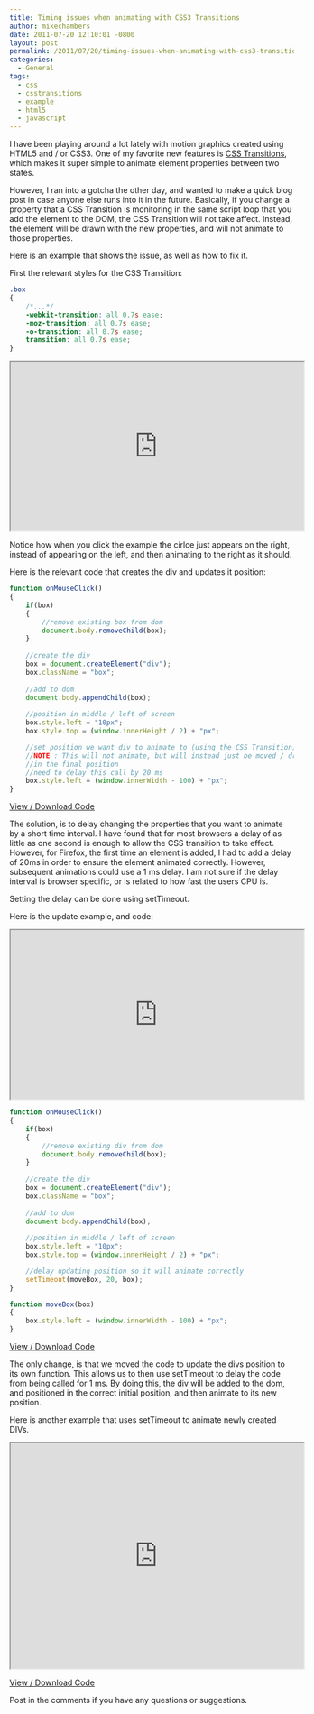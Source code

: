 ```yaml
---
title: Timing issues when animating with CSS3 Transitions
author: mikechambers
date: 2011-07-20 12:10:01 -0800
layout: post
permalink: /2011/07/20/timing-issues-when-animating-with-css3-transitions/
categories:
  - General
tags:
  - css
  - csstransitions
  - example
  - html5
  - javascript
---
```


I have been playing around a lot lately with motion graphics created using HTML5 and / or CSS3. One of my favorite new features is [CSS Transitions][1], which makes it super simple to animate element properties between two states.

However, I ran into a gotcha the other day, and wanted to make a quick blog post in case anyone else runs into it in the future. Basically, if you change a property that a CSS Transition is monitoring in the same script loop that you add the element to the DOM, the CSS Transition will not take affect. Instead, the element will be drawn with the new properties, and will not animate to those properties.

Here is an example that shows the issue, as well as how to fix it.  
<!--more-->

  
First the relevant styles for the CSS Transition:

``` css
.box
{
	/*...*/
	-webkit-transition: all 0.7s ease;
	-moz-transition: all 0.7s ease;
	-o-transition: all 0.7s ease;
	transition: all 0.7s ease;
}
```

<iframe src="http://mikechambers.com/html5/css/CSS3TransitionsTiming/index.html" width="520" height="300"></iframe>

Notice how when you click the example the cirlce just appears on the right, instead of appearing on the left, and then animating to the right as it should.

Here is the relevant code that creates the div and updates it position:

``` javascript
function onMouseClick()
{
	if(box)
	{
		//remove existing box from dom
		document.body.removeChild(box);
	}
	
	//create the div
	box = document.createElement("div");
	box.className = "box";
	
	//add to dom
	document.body.appendChild(box);
	
	//position in middle / left of screen
	box.style.left = "10px";
	box.style.top = (window.innerHeight / 2) + "px";

	//set position we want div to animate to (using the CSS Transition)
	//NOTE : This will not animate, but will instead just be moved / drawn
	//in the final position
	//need to delay this call by 20 ms
	box.style.left = (window.innerWidth - 100) + "px";
}
```

[View / Download Code][2]

The solution, is to delay changing the properties that you want to animate by a short time interval. I have found that for most browsers a delay of as little as one second is enough to allow the CSS transition to take effect. However, for Firefox, the first time an element is added, I had to add a delay of 20ms in order to ensure the element animated correctly. However, subsequent animations could use a 1 ms delay. I am not sure if the delay interval is browser specific, or is related to how fast the users CPU is. 

Setting the delay can be done using setTimeout.

Here is the update example, and code:

<iframe src="http://mikechambers.com/html5/css/CSS3TransitionsTiming/index_b.html" width="520" height="300"></iframe>

``` javascript
function onMouseClick()
{
	if(box)
	{
		//remove existing div from dom
		document.body.removeChild(box);
	}
	
	//create the div
	box = document.createElement("div");
	box.className = "box";
	
	//add to dom
	document.body.appendChild(box);
	
	//position in middle / left of screen
	box.style.left = "10px";
	box.style.top = (window.innerHeight / 2) + "px";

	//delay updating position so it will animate correctly
	setTimeout(moveBox, 20, box);
}

function moveBox(box)
{
	box.style.left = (window.innerWidth - 100) + "px";
}
```

[View / Download Code][2]

The only change, is that we moved the code to update the divs position to its own function. This allows us to then use setTimeout to delay the code from being called for 1 ms. By doing this, the div will be added to the dom, and positioned in the correct initial position, and then animate to its new position.

Here is another example that uses setTimeout to animate newly created DIVs.

<iframe src="http://mikechambers.com/html5/css/CSS3TransitionsAnimation/" width="520" height="400"></iframe>

[View / Download Code][3]

Post in the comments if you have any questions or suggestions.

 [1]: http://www.w3.org/TR/css3-transitions/
 [2]: https://github.com/mikechambers/ExamplesByMesh/tree/master/CSS/CSS3TransitionsTiming
 [3]: https://github.com/mikechambers/ExamplesByMesh/tree/master/CSS/CSS3TransitionsAnimation